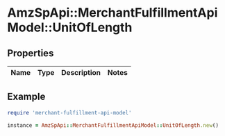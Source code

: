 # AmzSpApi::MerchantFulfillmentApiModel::UnitOfLength

## Properties

| Name | Type | Description | Notes |
| ---- | ---- | ----------- | ----- |

## Example

```ruby
require 'merchant-fulfillment-api-model'

instance = AmzSpApi::MerchantFulfillmentApiModel::UnitOfLength.new()
```

